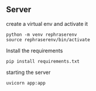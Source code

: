 ## Server

create a virtual env and activate it

```
python -m venv rephraserenv
source rephraserenv/bin/activate
```

Install the requirements

```
pip install requirements.txt
```

starting the server

```
uvicorn app:app
```
